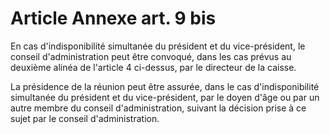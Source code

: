 # Article Annexe art. 9 bis

En cas d'indisponibilité simultanée du président et du vice-président, le conseil d'administration peut être convoqué, dans les cas prévus au deuxième alinéa de l'article 4 ci-dessus, par le directeur de la caisse.

La présidence de la réunion peut être assurée, dans le cas d'indisponibilité simultanée du président et du vice-président, par le doyen d'âge ou par un autre membre du conseil d'administration, suivant la décision prise à ce sujet par le conseil d'administration.

